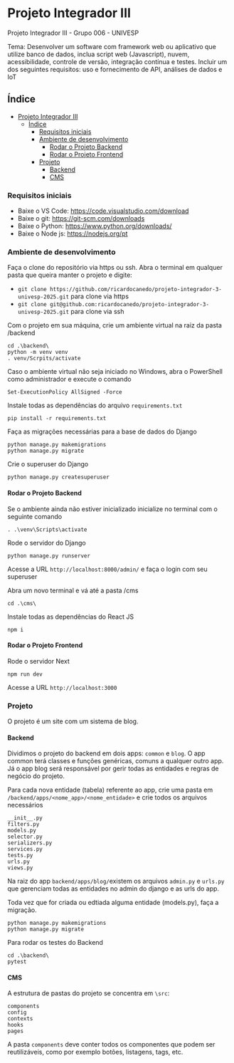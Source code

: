 # Projeto Integrador III

Projeto Integrador III - Grupo 006 - UNIVESP

Tema: Desenvolver um software com framework web ou aplicativo que utilize banco de dados, inclua script web (Javascript), nuvem, acessibilidade, controle de versão, integração contínua e testes. Incluir um dos seguintes requisitos: uso e fornecimento de API, análises de dados e IoT


## Índice

<!--ts-->
- [Projeto Integrador III](#projeto-integrador-iii)
  - [Índice](#índice)
    - [Requisitos iniciais](#requisitos-iniciais)
    - [Ambiente de desenvolvimento](#ambiente-de-desenvolvimento)
      - [Rodar o Projeto Backend](#rodar-o-projeto-backend)
      - [Rodar o Projeto Frontend](#rodar-o-projeto-frontend)
    - [Projeto](#projeto)
      - [Backend](#backend)
      - [CMS](#cms)
<!--te-->


### Requisitos iniciais

- Baixe o VS Code: https://code.visualstudio.com/download
- Baixe o git: https://git-scm.com/downloads
- Baixe o Python: https://www.python.org/downloads/
- Baixe o Node js: https://nodejs.org/pt

### Ambiente de desenvolvimento

Faça o clone do repositório via https ou ssh. Abra o terminal em qualquer pasta que queira manter o projeto e digite: 
- ```git clone https://github.com/ricardocanedo/projeto-integrador-3-univesp-2025.git``` para clone via https
- ```git clone git@github.com:ricardocanedo/projeto-integrador-3-univesp-2025.git``` para clone via ssh

Com o projeto em sua máquina, crie um ambiente virtual na raiz da pasta /backend
```
cd .\backend\
python -m venv venv
. venv/Scrpits/activate
```

Caso o ambiente virtual não seja iniciado no Windows, abra o PowerShell como administrador e execute o comando
```
Set-ExecutionPolicy AllSigned -Force
```

Instale todas as dependências do arquivo ```requirements.txt```
```
pip install -r requirements.txt
```

Faça as migrações necessárias para a base de dados do Django
```
python manage.py makemigrations
python manage.py migrate
```

Crie o superuser do Django
```
python manage.py createsuperuser
```

#### Rodar o Projeto Backend

Se o ambiente ainda não estiver inicializado inicialize no terminal com o seguinte comando
```
. .\venv\Scripts\activate
````

Rode o servidor do Django
```
python manage.py runserver 
```

Acesse a URL ```http://localhost:8000/admin/``` e faça o login com seu superuser


Abra um novo terminal e vá até a pasta /cms

```
cd .\cms\
```

Instale todas as dependências do React JS

```
npm i
```

#### Rodar o Projeto Frontend

Rode o servidor Next

```
npm run dev
```

Acesse a URL ```http://localhost:3000```

### Projeto

O projeto é um site com um sistema de blog.

#### Backend

Dividimos o projeto do backend em dois apps: `common` e `blog`. O app common terá classes e funções genéricas, comuns a qualquer outro app. Já o app blog será responsável por gerir todas as entidades e regras de negócio do projeto.

Para cada nova entidade (tabela) referente ao app, crie uma pasta em `/backend/apps/<nome_app>/<nome_entidade>` e crie todos os arquivos necessários

```
__init__.py
filters.py
models.py
selector.py
serializers.py
services.py
tests.py
urls.py
views.py
```

Na raiz do app `backend/apps/blog/`existem os arquivos `admin.py` e `urls.py` que gerenciam todas as entidades no admin do django e as urls do app.

Toda vez que for criada ou edtiada alguma entidade (models.py), faça a migração.

```
python manage.py makemigrations
python manage.py migrate
```

Para rodar os testes do Backend

```
cd .\backend\
pytest
```

#### CMS

A estrutura de pastas do projeto se concentra em `\src`:

```
components
config
contexts
hooks
pages
```

A pasta `components` deve conter todos os componentes que podem ser reutilizáveis, como por exemplo botões, listagens, tags, etc. 
